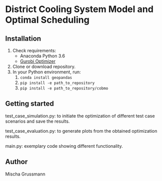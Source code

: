 # District Cooling System Model and Optimal Scheduling

## Installation

1. Check requirements:
    - Anaconda Python 3.6
    - [Gurobi Optimizer](http://www.gurobi.com/)
2. Clone or download repository.
3. In your Python environment, run:
    1. `conda install geopandas`
    2. `pip install -e path_to_repository`
    3. `pip install -e path_to_repository/cobmo`

## Getting started

test_case_simulation.py: to initiate the optimization of different 
test case scenarios and save the results.

test_case_evaluation.py: to generate plots from the obtained optimization results.

main.py: exemplary code showing different functionality.

## Author

Mischa Grussmann
